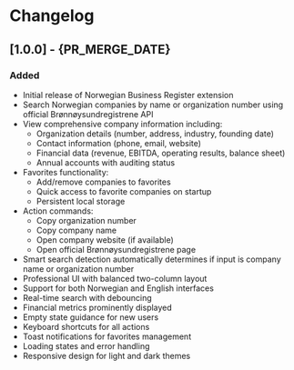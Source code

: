 # Changelog

## [1.0.0] - {PR_MERGE_DATE}

### Added
- Initial release of Norwegian Business Register extension
- Search Norwegian companies by name or organization number using official Brønnøysundregistrene API
- View comprehensive company information including:
  - Organization details (number, address, industry, founding date)
  - Contact information (phone, email, website)
  - Financial data (revenue, EBITDA, operating results, balance sheet)
  - Annual accounts with auditing status
- Favorites functionality:
  - Add/remove companies to favorites
  - Quick access to favorite companies on startup
  - Persistent local storage
- Action commands:
  - Copy organization number
  - Copy company name
  - Open company website (if available)
  - Open official Brønnøysundregistrene page
- Smart search detection automatically determines if input is company name or organization number
- Professional UI with balanced two-column layout
- Support for both Norwegian and English interfaces
- Real-time search with debouncing
- Financial metrics prominently displayed
- Empty state guidance for new users
- Keyboard shortcuts for all actions
- Toast notifications for favorites management
- Loading states and error handling
- Responsive design for light and dark themes